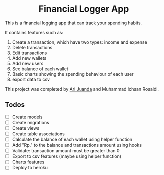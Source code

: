 <h1 align="center">Financial Logger App</h1>

<p>This is a financial logging app that can track your spending habits.

It contains features such as:
1. Create a transaction, which have two types: income and expense
2. Delete transactions
3. Edit transactions
4. Add new wallets
5. Add new users
6. See balance of each wallet
7. Basic charts showing the spending behaviour of each user
8. export data to csv

This project was completed by <a href="https://github.com/juandari">Ari Juanda</a> and Muhammad Ichsan Rosaldi.
</p>

## Todos

- [ ] Create models
- [ ] Create migrations
- [ ] Create views
- [ ] Create table associations
- [ ] Calculate the balance of each wallet using helper function
- [ ] Add "Rp." to the balance and transactions amount using hooks
- [ ] Validate: transaction amount must be greater than 0
- [ ] Export to csv features (maybe using helper function)
- [ ] Charts features
- [ ] Deploy to heroku